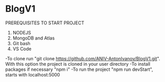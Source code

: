 # BlogV1
PREREQUISITES TO START PROJECT

1. NODEJS
2. MongoDB and Atlas
3. Git bash
4. VS Code

-To clone run "git clone https://github.com/ANIV-AntonIvanov/BlogV1.git". With this option the project is cloned in your user directory
-To install packages if necessary "npm i"
-To run the project "npm run devStart", starts with localhost:5000
